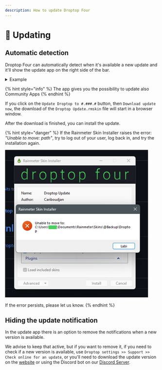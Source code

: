 ```yaml
---
description: How to update Droptop Four
---
```


# 🔼 Updating

## Automatic detection

Droptop Four can automatically detect when it's available a new update and it'll show the update app on the right side of the bar.

<details>

<summary>Example</summary>

![Update app screenshot](../.gitbook/assets/UpdateApp.png)



</details>

{% hint style="info" %}
The app gives you the possibility to update also Community Apps
{% endhint %}

If you click on the `Update Droptop to #.###.#` button, then `Download update now`, the download of the `Droptop Update.rmskin` file will start in a browser window.

After the download is finished, you can install the update.

{% hint style="danger" %}
If the Rainmeter Skin Installer raises the error: _"Unable to move: path"_, try to log out of your user, log back in, and try the installation again.

<img src="../.gitbook/assets/InstallerError.png" alt="Rainmeter Skin Installer raises the error: &#x22;Unable to move: path&#x22;" data-size="original">

If the error persists, please let us know.
{% endhint %}

## Hiding the update notification

In the update app there is an option to remove the notifications when a new version is available.

We advise to keep that active, but if you want to remove it, if you need to check if a new version is available, use `Droptop settings >> Support >> Check online for an update`, or you'll need to download the update version on the [website](https://www.droptopfour.com/update/) or using the Discord bot on our [Discord Server](https://droptopfour.com/discord).&#x20;
